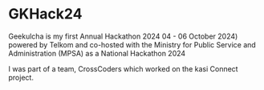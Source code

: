 # GKHack24

Geekulcha is my first Annual Hackathon 2024 04 - 06 October 2024) powered by Telkom and co-hosted with the Ministry for Public Service and Administration (MPSA) as a National Hackathon 2024

I was part of a team, CrossCoders which worked on the kasi Connect project.

